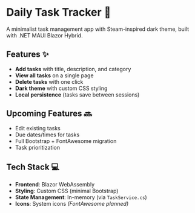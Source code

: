 # Daily Task Tracker 🚀

A minimalist task management app with Steam-inspired dark theme, built with .NET MAUI Blazor Hybrid.

## Features ✨
- **Add tasks** with title, description, and category
- **View all tasks** on a single page
- **Delete tasks** with one click
- **Dark theme** with custom CSS styling
- **Local persistence** (tasks save between sessions)

## Upcoming Features 🔜
- Edit existing tasks
- Due dates/times for tasks
- Full Bootstrap + FontAwesome migration
- Task prioritization

## Tech Stack 💻
- **Frontend**: Blazor WebAssembly
- **Styling**: Custom CSS (minimal Bootstrap)
- **State Management**: In-memory (via `TaskService.cs`)
- **Icons**: System icons *(FontAwesome planned)*
